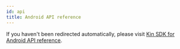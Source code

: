 ```yaml
---
id: api
title: Android API reference
---
```


<script>window.location = "/api-ref/android-sdk/";</script>

If you haven't been redirected automatically, please visit [Kin SDK for Android API reference](/api-ref/android-sdk/).
